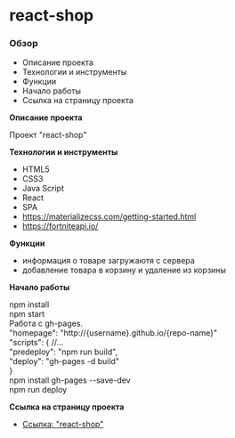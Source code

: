 # react-shop

### Обзор

* Описание проекта
* Технологии и инструменты
* Функции
* Начало работы
* Cсылка на страницу проекта

**Описание проекта**

Проект "react-shop"

**Технологии и инструменты**

* HTML5
* CSS3
* Java Script
* React
* SPA
* https://materializecss.com/getting-started.html
* https://fortniteapi.io/

**Функции**

* информация о товаре загружаютя с сервера
* добавление товара в корзину и удаление из корзины

**Начало работы**

npm install <br/>
npm start <br/>
Работа с gh-pages.<br/>
"homepage": "http://{username}.github.io/{repo-name}"<br/>
"scripts": {
//...<br/>
"predeploy": "npm run build",<br/>
"deploy": "gh-pages -d build"<br/>
}<br/>
npm install gh-pages --save-dev <br/>
npm run deploy <br/>
<!-- //npm install gh-pages --save-dev -->

**Cсылка на страницу проекта**

* [Ссылка: "react-shop"](https://mariyazakharova73.github.io/react-shop/)
